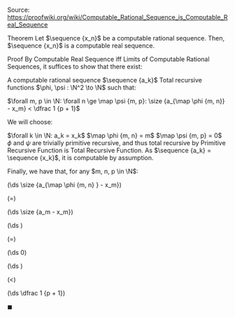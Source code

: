 # 

Source: https://proofwiki.org/wiki/Computable_Rational_Sequence_is_Computable_Real_Sequence

Theorem
Let $\sequence {x_n}$ be a computable rational sequence.
Then, $\sequence {x_n}$ is a computable real sequence.


Proof
By Computable Real Sequence iff Limits of Computable Rational Sequences, it suffices to show that there exist:

A computable rational sequence $\sequence {a_k}$
Total recursive functions $\phi, \psi : \N^2 \to \N$
such that:

$\forall m, p \in \N: \forall n \ge \map \psi {m, p}: \size {a_{\map \phi {m, n}} - x_m} < \dfrac 1 {p + 1}$

We will choose:

$\forall k \in \N: a_k = x_k$
$\map \phi {m, n} = m$
$\map \psi {m, p} = 0$
$\phi$ and $\psi$ are trivially primitive recursive, and thus total recursive by Primitive Recursive Function is Total Recursive Function.
As $\sequence {a_k} = \sequence {x_k}$, it is computable by assumption.

Finally, we have that, for any $m, n, p \in \N$:














\(\ds \size {a_{\map \phi {m, n} } - x_m}\)

\(=\)







\(\ds \size {a_m - x_m}\)




















\(\ds \)

\(=\)







\(\ds 0\)




















\(\ds \)

\(<\)







\(\ds \dfrac 1 {p + 1}\)









$\blacksquare$





